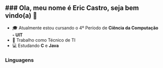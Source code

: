 <h2 align="left"> ### Ola, meu nome é Eric Castro, seja bem vindo(a)  👋 </h1>

- 🎓 Atualmente estou cursando o 4º Período de **Ciência da Computação - UIT** 
- 💼 Trabalho como Técnico de TI
- 💻 Estudando **C** e **Java**

<h3 align="left"> Linguagens </h3> 


